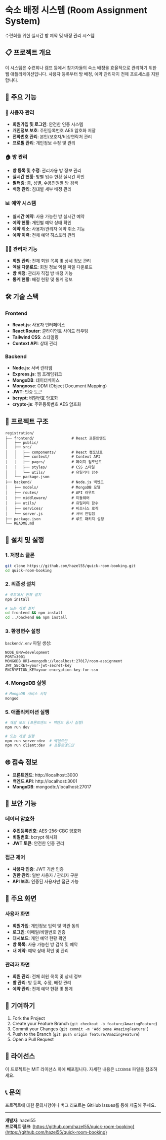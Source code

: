 # 숙소 배정 시스템 (Room Assignment System)

수련회를 위한 실시간 방 예약 및 배정 관리 시스템

## 📋 프로젝트 개요

이 시스템은 수련회나 캠프 등에서 참가자들의 숙소 배정을 효율적으로 관리하기 위한 웹 애플리케이션입니다. 사용자 등록부터 방 배정, 예약 관리까지 전체 프로세스를 지원합니다.

## 🚀 주요 기능

### 👥 사용자 관리
- **회원가입 및 로그인**: 안전한 인증 시스템
- **개인정보 보호**: 주민등록번호 AES 암호화 저장
- **전화번호 관리**: 본인/보호자/비상연락처 관리
- **프로필 관리**: 개인정보 수정 및 관리

### 🏠 방 관리
- **방 등록 및 수정**: 관리자용 방 정보 관리
- **실시간 현황**: 방별 입주 현황 실시간 확인
- **필터링**: 층, 성별, 수용인원별 방 검색
- **배정 관리**: 침대별 세부 배정 관리

### 📊 예약 시스템
- **실시간 예약**: 사용 가능한 방 실시간 예약
- **예약 현황**: 개인별 예약 상태 확인
- **예약 취소**: 사용자/관리자 예약 취소 기능
- **예약 이력**: 전체 예약 히스토리 관리

### 👨‍💼 관리자 기능
- **회원 관리**: 전체 회원 목록 및 상세 정보 관리
- **엑셀 다운로드**: 회원 정보 엑셀 파일 다운로드
- **방 배정**: 관리자 직접 방 배정 기능
- **통계 현황**: 배정 현황 및 통계 정보

## 🛠 기술 스택

### Frontend
- **React.js**: 사용자 인터페이스
- **React Router**: 클라이언트 사이드 라우팅
- **Tailwind CSS**: 스타일링
- **Context API**: 상태 관리

### Backend
- **Node.js**: 서버 런타임
- **Express.js**: 웹 프레임워크
- **MongoDB**: 데이터베이스
- **Mongoose**: ODM (Object Document Mapping)
- **JWT**: 인증 토큰
- **bcrypt**: 비밀번호 암호화
- **crypto-js**: 주민등록번호 AES 암호화

## 📁 프로젝트 구조

```
registration/
├── frontend/                 # React 프론트엔드
│   ├── public/
│   ├── src/
│   │   ├── components/       # React 컴포넌트
│   │   ├── context/          # Context API
│   │   ├── pages/            # 페이지 컴포넌트
│   │   ├── styles/           # CSS 스타일
│   │   └── utils/            # 유틸리티 함수
│   └── package.json
├── backend/                  # Node.js 백엔드
│   ├── models/               # MongoDB 모델
│   ├── routes/               # API 라우트
│   ├── middleware/           # 미들웨어
│   ├── utils/                # 유틸리티 함수
│   ├── services/             # 비즈니스 로직
│   └── server.js             # 서버 진입점
├── package.json              # 루트 패키지 설정
└── README.md
```

## 🔧 설치 및 실행

### 1. 저장소 클론
```bash
git clone https://github.com/hazel55/quick-room-booking.git
cd quick-room-booking
```

### 2. 의존성 설치
```bash
# 루트에서 전체 설치
npm install

# 또는 개별 설치
cd frontend && npm install
cd ../backend && npm install
```

### 3. 환경변수 설정
`backend/.env` 파일 생성:
```env
NODE_ENV=development
PORT=3001
MONGODB_URI=mongodb://localhost:27017/room-assignment
JWT_SECRET=your-jwt-secret-key
ENCRYPTION_KEY=your-encryption-key-for-ssn
```

### 4. MongoDB 실행
```bash
# MongoDB 서비스 시작
mongod
```

### 5. 애플리케이션 실행
```bash
# 개발 모드 (프론트엔드 + 백엔드 동시 실행)
npm run dev

# 또는 개별 실행
npm run server:dev  # 백엔드만
npm run client:dev  # 프론트엔드만
```

## 🌐 접속 정보

- **프론트엔드**: http://localhost:3000
- **백엔드 API**: http://localhost:3001
- **MongoDB**: mongodb://localhost:27017

## 🔐 보안 기능

### 데이터 암호화
- **주민등록번호**: AES-256-CBC 암호화
- **비밀번호**: bcrypt 해시화
- **JWT 토큰**: 안전한 인증 관리

### 접근 제어
- **사용자 인증**: JWT 기반 인증
- **권한 관리**: 일반 사용자 / 관리자 구분
- **API 보호**: 인증된 사용자만 접근 가능

## 📱 주요 화면

### 사용자 화면
- **회원가입**: 개인정보 입력 및 약관 동의
- **로그인**: 이메일/비밀번호 인증
- **대시보드**: 개인 예약 현황 확인
- **방 목록**: 사용 가능한 방 검색 및 예약
- **내 예약**: 예약 상태 확인 및 관리

### 관리자 화면
- **회원 관리**: 전체 회원 목록 및 상세 정보
- **방 관리**: 방 등록, 수정, 배정 관리
- **예약 관리**: 전체 예약 현황 및 통계

## 🤝 기여하기

1. Fork the Project
2. Create your Feature Branch (`git checkout -b feature/AmazingFeature`)
3. Commit your Changes (`git commit -m 'Add some AmazingFeature'`)
4. Push to the Branch (`git push origin feature/AmazingFeature`)
5. Open a Pull Request

## 📄 라이선스

이 프로젝트는 MIT 라이선스 하에 배포됩니다. 자세한 내용은 `LICENSE` 파일을 참조하세요.

## 📞 문의

프로젝트에 대한 문의사항이나 버그 리포트는 GitHub Issues를 통해 제출해 주세요.

---

**개발자**: hazel55  
**프로젝트 링크**: [https://github.com/hazel55/quick-room-booking](https://github.com/hazel55/quick-room-booking) 